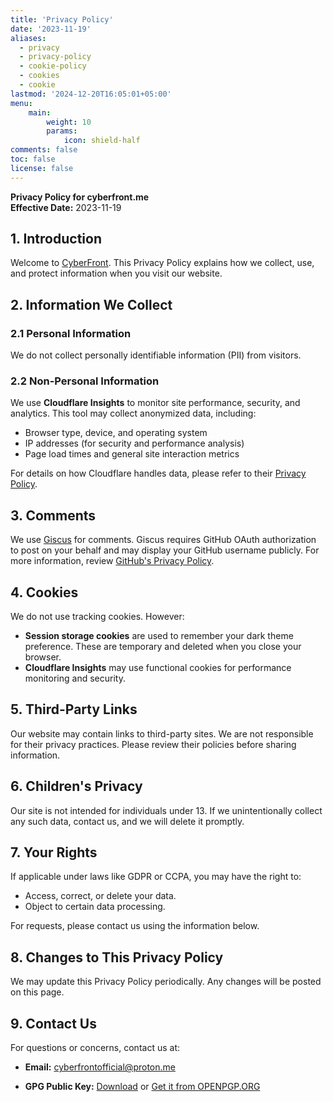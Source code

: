 ```yaml
---
title: 'Privacy Policy'
date: '2023-11-19'
aliases:
  - privacy
  - privacy-policy
  - cookie-policy
  - cookies
  - cookie
lastmod: '2024-12-20T16:05:01+05:00'
menu:
    main: 
        weight: 10
        params:
            icon: shield-half
comments: false
toc: false
license: false
---
```


**Privacy Policy for cyberfront.me**  
**Effective Date:** 2023-11-19

## 1. Introduction

Welcome to [CyberFront](/). This Privacy Policy explains how we collect, use, and protect information when you visit our website.

## 2. Information We Collect  

### 2.1 Personal Information  

We do not collect personally identifiable information (PII) from visitors.

### 2.2 Non-Personal Information  

We use **Cloudflare Insights** to monitor site performance, security, and analytics. This tool may collect anonymized data, including:  
- Browser type, device, and operating system  
- IP addresses (for security and performance analysis)  
- Page load times and general site interaction metrics  

For details on how Cloudflare handles data, please refer to their [Privacy Policy](https://www.cloudflare.com/privacypolicy/).

## 3. Comments  

We use [Giscus](https://giscus.app) for comments. Giscus requires GitHub OAuth authorization to post on your behalf and may display your GitHub username publicly. For more information, review [GitHub's Privacy Policy](https://docs.github.com/en/site-policy/privacy-policies).

## 4. Cookies  

We do not use tracking cookies. However:  
- **Session storage cookies** are used to remember your dark theme preference. These are temporary and deleted when you close your browser.  
- **Cloudflare Insights** may use functional cookies for performance monitoring and security.  

## 5. Third-Party Links  

Our website may contain links to third-party sites. We are not responsible for their privacy practices. Please review their policies before sharing information.  

## 6. Children's Privacy  

Our site is not intended for individuals under 13. If we unintentionally collect any such data, contact us, and we will delete it promptly.  

## 7. Your Rights  

If applicable under laws like GDPR or CCPA, you may have the right to:  
- Access, correct, or delete your data.  
- Object to certain data processing.  

For requests, please contact us using the information below.  

## 8. Changes to This Privacy Policy  

We may update this Privacy Policy periodically. Any changes will be posted on this page.  

## 9. Contact Us  

For questions or concerns, contact us at:  
- **Email:** [cyberfrontofficial@proton.me](mailto:cyberfrontofficial@proton.me)

- **GPG Public Key:** [Download](/misc/publickey.asc) or [Get it from OPENPGP.ORG](https://keys.openpgp.org/vks/v1/by-fingerprint/B2A1748F33BAE85E5A9C49C741EBAB900757D730)  
